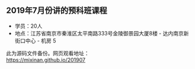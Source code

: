 ## 2019年7月份讲的预科班课程
- 学员：20人
- 地点：江苏省南京市秦淮区太平南路333号金陵御景园大厦8楼 - 达内南京新街口中心 - 机房 5

此为源码文件备份。网页观看地址：  
https://mixinan.github.io/201907